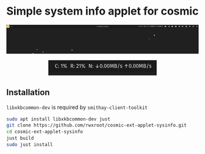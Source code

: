 # Simple system info applet for cosmic

<p align="center">
    <img alt="Applet Screenshot" src="https://github.com/rwxroot/cosmic-ext-applet-sysinfo/blob/main/extra/applet_screenshot_1.png">
</p>

<p align="center">
    <img alt="Applet Screenshot" src="https://github.com/rwxroot/cosmic-ext-applet-sysinfo/blob/main/extra/applet_screenshot_2.png">
</p>

## Installation

`libxkbcommon-dev` is required by `smithay-client-toolkit`

```sh
sudo apt install libxkbcommon-dev just
git clone https://github.com/rwxroot/cosmic-ext-applet-sysinfo.git
cd cosmic-ext-applet-sysinfo
just build
sudo just install
```
